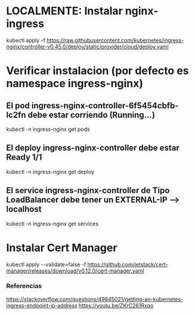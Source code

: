 # **LOCALMENTE:** Instalar nginx-ingress

kubectl apply -f https://raw.githubusercontent.com/kubernetes/ingress-nginx/controller-v0.45.0/deploy/static/provider/cloud/deploy.yaml

# Verificar instalacion (por defecto es namespace ingress-nginx)

## El pod ingress-nginx-controller-6f5454cbfb-lc2fn debe estar corriendo (Running...)
kubectl -n ingress-nginx get pods

## El deploy ingress-nginx-controller debe estar Ready 1/1
kubectl -n ingress-nginx get deploy

## El service ingress-nginx-controller de Tipo LoadBalancer debe tener un EXTERNAL-IP --> localhost
kubectl -n ingress-nginx get services

# Instalar Cert Manager
kubectl apply --validate=false -f https://github.com/jetstack/cert-manager/releases/download/v0.12.0/cert-manager.yaml


### Referencias

https://stackoverflow.com/questions/49845021/getting-an-kubernetes-ingress-endpoint-ip-address
https://youtu.be/ZKrC261Rxqo



